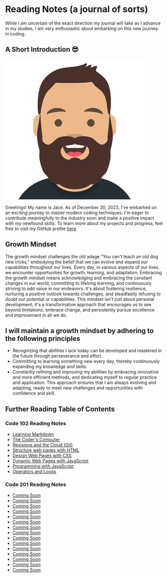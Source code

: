 # Reading Notes (a journal of sorts)

While I am uncertain of the exact direction my journal will take as I advance in my studies, I am very enthusiastic about embarking on this new journey in coding.

<!-- Had to copy and paste an emoji in here because :sunglasses: did not work. Google search yielded it may be an UTF-8 encoding issue. -->
## A Short Introduction 😎

![Jace's Avatar](assets/pic.png)

Greetings! My name is Jace. As of December 30, 2023, I've embarked on an exciting journey to master modern coding techniques. I'm eager to contribute meaningfully to the industry soon and make a positive impact with my newfound skills. To learn more about my projects and progress, feel free to visit my GitHub profile [here](https://github.com/CodeHard84).

## Growth Mindset

The growth mindset challenges the old adage "You can't teach an old dog new tricks," embodying the belief that we can evolve and expand our capabilities throughout our lives. Every day, in various aspects of our lives, we encounter opportunities for growth, learning, and adaptation. Embracing the growth mindset means acknowledging and embracing the constant changes in our world, committing to lifelong learning, and continuously striving to add value in our endeavors. It's about fostering resilience, nurturing a positive outlook towards challenges, and steadfastly refusing to doubt our potential or capabilities. This mindset isn't just about personal development; it's a transformative approach that encourages us to see beyond limitations, embrace change, and persistently pursue excellence and improvement in all we do.

## I will maintain a growth mindset by adhering to the following principles

- Recognizing that abilities I lack today can be developed and mastered in the future through perseverance and effort.
- Committing to learning something new every day, thereby continuously expanding my knowledge and skills.
- Constantly refining and improving my abilities by embracing innovative and more efficient methods, and dedicating myself to regular practice and application. This approach ensures that I am always evolving and adapting, ready to meet new challenges and opportunities with confidence and skill.

<!-- This looks really cool when viewing the README.md from the repo but it does not work on github pages.
> [!NOTE]
> This document is a work in progress and will be updated periodically. Please revisit occasionally to view the latest changes and additions.
-->

## Further Reading Table of Contents

### Code 102 Reading Notes

- [Learning Markdown](102/102-class01.md)
- [The Coder's Computer](102/102-class02.md)
- [Revisions and the Cloud (Git)](102/102-class03.md)
- [Structure web pages with HTML](102/102-class04.md)
- [Design Web Pages with CSS](102/102-class05.md)
- [Dynamic Web Pages with JavaScript](102/102-class06.md)
- [Programming with JavaScript](102/102-class07.md)
- [Operators and Loops](102/102-class08.md)

### Code 201 Reading Notes

- [Coming Soon](201/201-class01.md)
- [Coming Soon](201/201-class02.md)
- [Coming Soon](201/201-class03.md)
- [Coming Soon](201/201-class04.md)
- [Coming Soon](201/201-class05.md)
- [Coming Soon](201/201-class06.md)
- [Coming Soon](201/201-class07.md)
- [Coming Soon](201/201-class08.md)
- [Coming Soon](201/201-class09.md)
- [Coming Soon](201/201-class10.md)
- [Coming Soon](201/201-class11.md)
- [Coming Soon](201/201-class12.md)
- [Coming Soon](201/201-class13.md)
- [Coming Soon](201/201-class14.md)
- [Coming Soon](201/201-class15.md)
